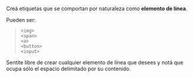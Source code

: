 Creá etiquetas que se comportan por naturaleza como **elemento de línea**.

Pueden ser:

> `<img>`  
> `<span>`  
> `<a>`  
> `<button>`  
> `<input>`  

Sentite libre de crear cualquier elemento de línea que desees y notá que ocupa sólo el espacio delimitado por su contenido.
